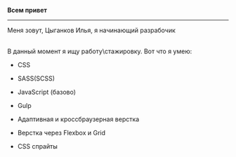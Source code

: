  <b>Всем привет</b>
___
Меня зовут, Цыганков Илья, я начинающий разрабочик

<br>
В данный момент я ищу работу\стажировку. Вот что я умею:


- CSS
- SASS(SCSS)
- JavaScript (базово)
- Gulp

- Адаптивная и кроссбраузерная верстка
- Верстка через Flexbox и Grid
- CSS спрайты
